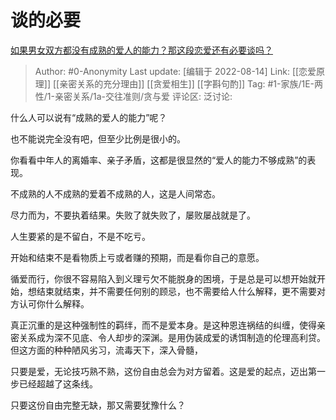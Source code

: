 # 谈的必要
[如果男女双方都没有成熟的爱人的能力？那这段恋爱还有必要谈吗？](https://www.zhihu.com/question/548219694/answer/2625442864)

> Author: #0-Anonymity
> Last update: [编辑于 2022-08-14]
> Link: [[恋爱原理]] [[亲密关系的充分理由]] [[贪爱相生]] [[字斟句酌]]
> Tag: #1-家族/1E-两性/1-亲密关系/1a-交往准则/贪与爱
> 评论区:
> 泛讨论:

什么人可以说有“成熟的爱人的能力”呢？

也不能说完全没有吧，但至少比例是很小的。

你看看中年人的离婚率、亲子矛盾，这都是很显然的“爱人的能力不够成熟”的表现。

不成熟的人不成熟的爱着不成熟的人，这是人间常态。

尽力而为，不要执着结果。失败了就失败了，屡败屡战就是了。

人生要紧的是不留白，不是不吃亏。

开始和结束不是看物质上亏或者赚的预期，而是看你自己的意愿。

循爱而行，你很不容易陷入到义理亏欠不能脱身的困境，于是总是可以想开始就开始，想结束就结束，并不需要任何别的顾忌，也不需要给人什么解释，更不需要对方认可你什么解释。

真正沉重的是这种强制性的羁绊，而不是爱本身。是这种恩连祸结的纠缠，使得亲密关系成为深不见底、令人却步的深渊。是用伪装成爱的诱饵制造的伦理高利贷。但这方面的种种陋风劣习，流毒天下，深入骨髓，

只要是爱，无论技巧熟不熟，这份自由总会为对方留着。这是爱的起点，迈出第一步已经超越了这条线。

只要这份自由完整无缺，那又需要犹豫什么？
